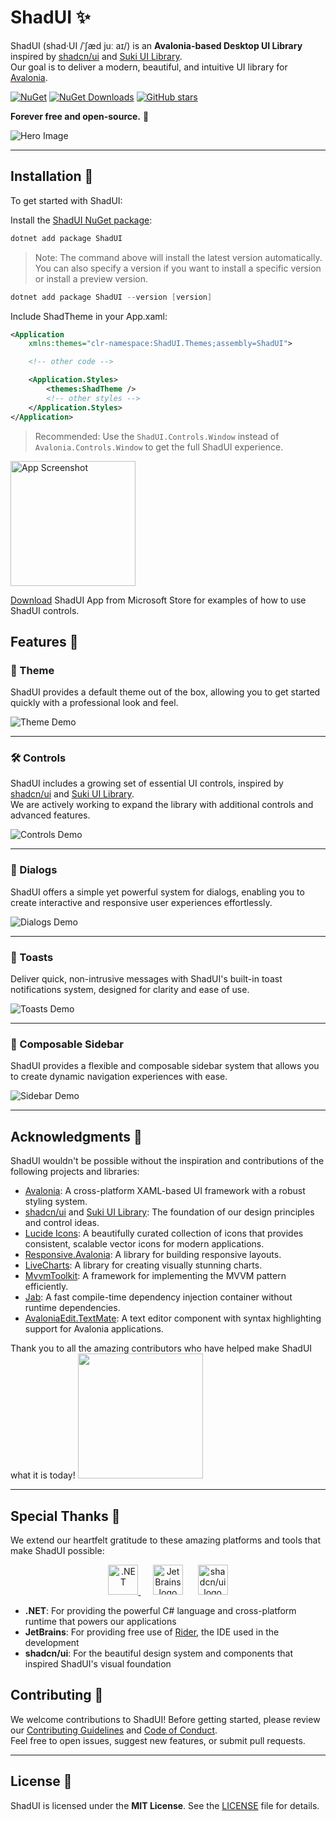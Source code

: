 # ShadUI ✨

ShadUI (shad·UI /ˈʃæd juː aɪ/) is an **Avalonia-based Desktop UI Library** inspired by [shadcn/ui](https://ui.shadcn.com/)
and [Suki UI Library](https://kikipoulet.github.io/SukiUI/).  
Our goal is to deliver a modern, beautiful, and intuitive UI library for [Avalonia](https://avaloniaui.net/).

[![NuGet](https://img.shields.io/nuget/v/ShadUI.svg)](https://www.nuget.org/packages/ShadUI)
[![NuGet Downloads](https://img.shields.io/nuget/dt/ShadUI)](https://www.nuget.org/packages/ShadUI)
[![GitHub stars](https://img.shields.io/github/stars/accntech/shad-ui)](https://github.com/accntech/shad-ui/stargazers)

**Forever free and open-source.** 🚀

![Hero Image](https://raw.githubusercontent.com/accntech/shad-ui/main/docs/hero.png)

---

## Installation 🚀

To get started with ShadUI:

Install the [ShadUI NuGet package](https://www.nuget.org/packages/ShadUI/):

```powershell
dotnet add package ShadUI
```

> Note: The command above will install the latest version automatically. You can also specify a version if you want to
> install a specific version or install a preview version.

```powershell
dotnet add package ShadUI --version [version]
```

Include ShadTheme in your App.xaml:

```xml
<Application
    xmlns:themes="clr-namespace:ShadUI.Themes;assembly=ShadUI">

    <!-- other code -->

    <Application.Styles>
        <themes:ShadTheme />
        <!-- other styles -->
    </Application.Styles>
</Application>
```

> Recommended: Use the `ShadUI.Controls.Window` instead of `Avalonia.Controls.Window` to get the full ShadUI experience.

<img src="https://learn.microsoft.com/en-us/windows/apps/images/new-badge-dark.png" alt="App Screenshot" width="200"/>

[Download](https://apps.microsoft.com/detail/9N3358B0PHG4?hl=en-us&gl=PH&ocid=pdpshare) ShadUI App from Microsoft
Store for examples of how to use ShadUI controls.

## Features 🌟

### 🎨 Theme

ShadUI provides a default theme out of the box, allowing you to get started quickly with a professional look and feel.

![Theme Demo](https://raw.githubusercontent.com/accntech/shad-ui/main/docs/demo-01.gif)

---

### 🛠️ Controls

ShadUI includes a growing set of essential UI controls, inspired by [shadcn/ui](https://ui.shadcn.com/)
and [Suki UI Library](https://kikipoulet.github.io/SukiUI/).  
We are actively working to expand the library with additional controls and advanced features.

![Controls Demo](https://raw.githubusercontent.com/accntech/shad-ui/main/docs/demo-02.gif)

---

### 💬 Dialogs

ShadUI offers a simple yet powerful system for dialogs, enabling you to create interactive and responsive user
experiences effortlessly.

![Dialogs Demo](https://raw.githubusercontent.com/accntech/shad-ui/main/docs/demo-03.gif)

---

### 🔔 Toasts

Deliver quick, non-intrusive messages with ShadUI's built-in toast notifications system, designed for clarity and ease
of use.

![Toasts Demo](https://raw.githubusercontent.com/accntech/shad-ui/main/docs/demo-04.gif)

---

### 🧩 Composable Sidebar

ShadUI provides a flexible and composable sidebar system that allows you to create dynamic navigation experiences with ease.

![Sidebar Demo](https://raw.githubusercontent.com/accntech/shad-ui/main/docs/demo-05.gif)

---


## Acknowledgments 💖

ShadUI wouldn't be possible without the inspiration and contributions of the following projects and libraries:

- [Avalonia](https://avaloniaui.net/): A cross-platform XAML-based UI framework with a robust styling system.
- [shadcn/ui](https://ui.shadcn.com/) and [Suki UI Library](https://kikipoulet.github.io/SukiUI/): The foundation of our
  design principles and control ideas.
- [Lucide Icons](https://lucide.dev/): A beautifully curated collection of icons that provides consistent, scalable vector icons for modern applications.
- [Responsive.Avalonia](https://github.com/russkyc/responsive-avalonia): A library for building responsive layouts.
- [LiveCharts](https://livecharts.dev/): A library for creating visually stunning charts.
- [MvvmToolkit](https://github.com/CommunityToolkit): A framework for implementing the MVVM pattern efficiently.
- [Jab](https://github.com/pakrym/jab): A fast compile-time dependency injection container without runtime dependencies.
- [AvaloniaEdit.TextMate](https://github.com/AvaloniaUI/AvaloniaEdit/): A text editor component with syntax highlighting support for Avalonia applications.


Thank you to all the amazing contributors who have helped make ShadUI what it is today!
<a href="https://github.com/accntech/shad-ui/graphs/contributors">
  <img width="200" src="https://contrib.rocks/image?repo=accntech/shad-ui" />
</a>

---

## Special Thanks 🙏

We extend our heartfelt gratitude to these amazing platforms and tools that make ShadUI possible:

<div align="center">
  <a href="https://dotnet.microsoft.com/">
    <img src="https://github.com/dotnet/brand/blob/main/logo/dotnet-logo.png?raw=true" alt=".NET" width="48" height="48"/>
  </a>
  &nbsp;&nbsp;&nbsp;&nbsp;
  <img width="48px" src="https://resources.jetbrains.com/storage/products/company/brand/logos/jb_beam.png" alt="JetBrains logo">
  &nbsp;&nbsp;&nbsp;&nbsp;
  <img width="48px" src="https://avatars.githubusercontent.com/u/139895814?s=48&v=4" alt="shadcn/ui logo">
</div>

- **.NET**: For providing the powerful C# language and cross-platform runtime that powers our applications
- **JetBrains**: For providing free use of <a href="https://www.jetbrains.com/rider">Rider</a>, the IDE used in the development
- **shadcn/ui**: For the beautiful design system and components that inspired ShadUI's visual foundation

## Contributing 🤝

We welcome contributions to ShadUI! Before getting started, please review
our [Contributing Guidelines](https://github.com/accntech/shad-ui/blob/main/CONTRIBUTING.md)
and [Code of Conduct](https://github.com/accntech/shad-ui/blob/main/CODE_OF_CONDUCT.md).  
Feel free to open issues, suggest new features, or submit pull requests.

---

## License 📜

ShadUI is licensed under the **MIT License**. See the [LICENSE](https://github.com/accntech/shad-ui/blob/main/LICENSE)
file for details.
